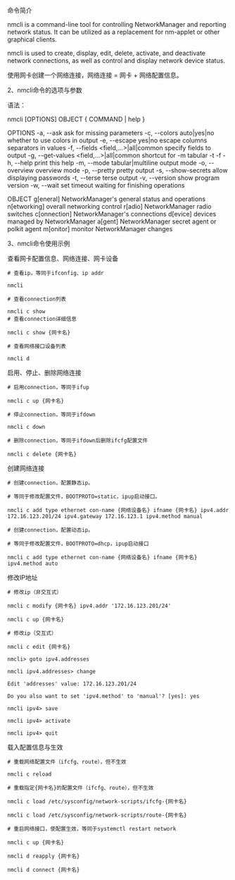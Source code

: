 命令简介

nmcli is a command-line tool for controlling NetworkManager and reporting network status. It can be utilized as a replacement for nm-applet or other graphical clients.

nmcli is used to create, display, edit, delete, activate, and deactivate network connections, as well as control and display network device status.

使用网卡创建一个网络连接，网络连接 = 网卡 + 网络配置信息。

2、nmcli命令的选项与参数

语法：

nmcli [OPTIONS] OBJECT { COMMAND | help }

OPTIONS
      -a, --ask                ask for missing parameters
      -c, --colors auto|yes|no            whether to use colors in output
      -e, --escape yes|no            escape columns separators in values
      -f, --fields <field,...>|all|common        specify fields to output
      -g, --get-values <field,...>|all|common    shortcut for -m tabular -t -f
      -h, --help                print this help
      -m, --mode tabular|multiline        output mode
      -o, --overview                overview mode
      -p, --pretty                pretty output
      -s, --show-secrets            allow displaying passwords
      -t, --terse                terse output
      -v, --version                show program version
      -w, --wait <seconds>            set timeout waiting for finishing operations

OBJECT
      g[eneral]    NetworkManager's general status and operations
      n[etworking]    overall networking control
      r[adio]        NetworkManager radio switches
      c[onnection]     NetworkManager's connections
      d[evice]    devices managed by NetworkManager
      a[gent]    NetworkManager secret agent or polkit agent
      m[onitor]    monitor NetworkManager changes

3、nmcli命令使用示例

查看网卡配置信息、网络连接、网卡设备

    # 查看ip，等同于ifconfig、ip addr
	
    nmcli
	
    # 查看connection列表
	
    nmcli c show
    # 查看connection详细信息
	
    nmcli c show {网卡名}
	
    # 查看网络接口设备列表
	
    nmcli d

启用、停止、删除网络连接

    # 启用connection，等同于ifup
	
    nmcli c up {网卡名}
	
    # 停止connection，等同于ifdown
	
    nmcli c down
	
    # 删除connection，等同于ifdown后删除ifcfg配置文件
	
    nmcli c delete {网卡名}

创建网络连接

    # 创建connection，配置静态ip。
	
    # 等同于修改配置文件，BOOTPROTO=static，ipup启动接口。
	
    nmcli c add type ethernet con-name {网络设备名} ifname {网卡名} ipv4.addr 172.16.123.201/24 ipv4.gateway 172.16.123.1 ipv4.method manual
    
	# 创建connection，配置动态ip。
	
    # 等同于修改配置文件，BOOTPROTO=dhcp，ipup启动接口
	
    nmcli c add type ethernet con-name {网络设备名} ifname {网卡名} ipv4.method auto

修改IP地址

    # 修改ip（非交互式）
	
    nmcli c modify {网卡名} ipv4.addr '172.16.123.201/24'
	
    nmcli c up {网卡名}
	
    # 修改ip（交互式）
	
    nmcli c edit {网卡名}
	
    nmcli> goto ipv4.addresses
	
    nmcli ipv4.addresses> change
	
    Edit 'addresses' value: 172.16.123.201/24
	
    Do you also want to set 'ipv4.method' to 'manual'? [yes]: yes
	
    nmcli ipv4> save
	
    nmcli ipv4> activate
	
    nmcli ipv4> quit

载入配置信息与生效

    # 重载网络配置文件（ifcfg、route），但不生效
	
    nmcli c reload
	
    # 重载指定{网卡名}的配置文件（ifcfg、route），但不生效
	
    nmcli c load /etc/sysconfig/network-scripts/ifcfg-{网卡名}
	
    nmcli c load /etc/sysconfig/network-scripts/route-{网卡名}
	
    # 重启网络接口，使配置生效，等同于systemctl restart network
	
    nmcli c up {网卡名}
	
    nmcli d reapply {网卡名}
	
    nmcli d connect {网卡名}
